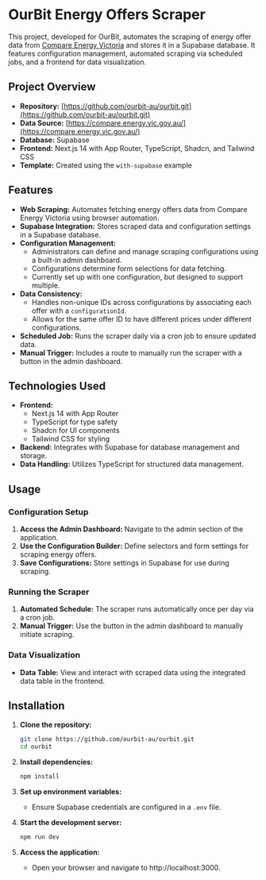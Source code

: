 # OurBit Energy Offers Scraper

This project, developed for OurBit, automates the scraping of energy offer data from [Compare Energy Victoria](https://compare.energy.vic.gov.au/) and stores it in a Supabase database. It features configuration management, automated scraping via scheduled jobs, and a frontend for data visualization.

## Project Overview

- **Repository:** [https://github.com/ourbit-au/ourbit.git](https://github.com/ourbit-au/ourbit.git)
- **Data Source:** [https://compare.energy.vic.gov.au/](https://compare.energy.vic.gov.au/)
- **Database:** Supabase
- **Frontend:** Next.js 14 with App Router, TypeScript, Shadcn, and Tailwind CSS
- **Template:** Created using the `with-supabase` example

## Features

- **Web Scraping:** Automates fetching energy offers data from Compare Energy Victoria using browser automation.
- **Supabase Integration:** Stores scraped data and configuration settings in a Supabase database.
- **Configuration Management:**
  - Administrators can define and manage scraping configurations using a built-in admin dashboard.
  - Configurations determine form selections for data fetching.
  - Currently set up with one configuration, but designed to support multiple.
- **Data Consistency:**
  - Handles non-unique IDs across configurations by associating each offer with a `configurationId`.
  - Allows for the same offer ID to have different prices under different configurations.
- **Scheduled Job:** Runs the scraper daily via a cron job to ensure updated data.
- **Manual Trigger:** Includes a route to manually run the scraper with a button in the admin dashboard.

## Technologies Used

- **Frontend:**
  - Next.js 14 with App Router
  - TypeScript for type safety
  - Shadcn for UI components
  - Tailwind CSS for styling
- **Backend:** Integrates with Supabase for database management and storage.
- **Data Handling:** Utilizes TypeScript for structured data management.

## Usage

### Configuration Setup

1. **Access the Admin Dashboard:** Navigate to the admin section of the application.
2. **Use the Configuration Builder:** Define selectors and form settings for scraping energy offers.
3. **Save Configurations:** Store settings in Supabase for use during scraping.

### Running the Scraper

1. **Automated Schedule:** The scraper runs automatically once per day via a cron job.
2. **Manual Trigger:** Use the button in the admin dashboard to manually initiate scraping.

### Data Visualization

- **Data Table:** View and interact with scraped data using the integrated data table in the frontend.

## Installation

1. **Clone the repository:**

   ```bash
   git clone https://github.com/ourbit-au/ourbit.git
   cd ourbit
   ```

2. **Install dependencies:**

   ```bash
   npm install
   ```

3. **Set up environment variables:**

   - Ensure Supabase credentials are configured in a `.env` file.

4. **Start the development server:**

   ```bash
   npm run dev
   ```

5. **Access the application:**
   - Open your browser and navigate to http://localhost:3000.
